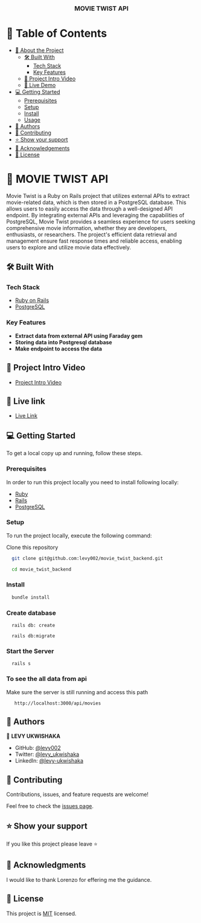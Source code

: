 <div align="center">
  <h3>MOVIE TWIST API</h3>

</div>

<!-- TABLE OF CONTENTS -->

# 📗 Table of Contents

- [📖 About the Project](#about-project)
  - [🛠 Built With](#built-with)
    - [Tech Stack](#tech-stack)
    - [Key Features](#key-features)
  - [🚀 Project Intro Video](#project-intro-video)  
  - [🚀 Live Demo](#live-demo)
- [💻 Getting Started](#getting-started)
  - [Prerequisites](#prerequisites)
  - [Setup](#setup)
  - [Install](#install)
  - [Usage](#usage)
- [👥 Authors](#authors)
- [🤝 Contributing](#contributing)
- [⭐️ Show your support](#support)
- [🙏 Acknowledgements](#acknowledgements)
- [📝 License](#license)

<!-- PROJECT DESCRIPTION -->

# 📖 MOVIE TWIST API <a name="about-project"></a>

Movie Twist is a Ruby on Rails project that utilizes external APIs to extract movie-related data, which is then stored in a PostgreSQL database. This allows users to easily access the data through a well-designed API endpoint. By integrating external APIs and leveraging the capabilities of PostgreSQL, Movie Twist provides a seamless experience for users seeking comprehensive movie information, whether they are developers, enthusiasts, or researchers. The project's efficient data retrieval and management ensure fast response times and reliable access, enabling users to explore and utilize movie data effectively.

## 🛠 Built With <a name="built-with"></a>

### Tech Stack <a name="tech-stack"></a>

  <ul>
    <li><a href="https://rubyonrails.org/">Ruby on Rails</a></li>
     <li><a href="https://www.postgresql.org/">PostgreSQL</a></li>
  </ul>

<!-- Features -->

### Key Features <a name="key-features"></a>

- **Extract data from external API using Faraday gem**
- **Storing data into Postgresql database**
- **Make endpoint to access the data**

<!-- INTODUCTION VIDEO -->

## 🚀 Project Intro Video <a name="project-intro-video"></a>

- [Project Intro Video]()

<!-- LIVE DEMO -->

## 🚀 Live link <a name="live-demo"></a>

- [Live Link](https://movie-twist.onrender.com/api/movies)

<!-- GETTING STARTED -->

## 💻 Getting Started <a name="getting-started"></a>

To get a local copy up and running, follow these steps.

### Prerequisites

In order to run this project locally you need to install following locally:
 
- [Ruby](https://www.ruby-lang.org/en/)
- [Rails](https://gorails.com/)
- [PostgreSQL](https://www.postgresql.org/)

### Setup

To run the project locally, execute the following command:

Clone this repository

``` sh 
  git clone git@github.com:levy002/movie_twist_backend.git
``` 
``` sh 
  cd movie_twist_backend
```

### Install

```sh
  bundle install
```
### Create database

```
  rails db: create
```

```
  rails db:migrate
```

### Start the Server

```
  rails s
```

### To see the all data from api
 
  Make sure the server is still running and access this path
   ```
      http://localhost:3000/api/movies
   ```   

<!-- AUTHORS -->

## 👥 Authors <a name="authors"></a>

👤 **LEVY UKWISHAKA**

- GitHub: [@levy002](https://github.com/levy002)
- Twitter: [@levy_ukwishaka](https://twitter.com/levy_ukwishaka)
- LinkedIn: [@levy-ukwishaka](https://www.linkedin.com/in/levy-ukwishaka/)

<!-- CONTRIBUTING -->

## 🤝 Contributing <a name="contributing"></a>

Contributions, issues, and feature requests are welcome!

Feel free to check the [issues page](../../issues/).

<!-- SUPPORT -->

## ⭐️ Show your support <a name="support"></a>

If you like this project please leave ⭐️ 

<!-- ACKNOWLEDGEMENTS -->

## 🙏 Acknowledgments <a name="acknowledgements"></a>

I would like to thank Lorenzo for effering me the guidance.

<!-- LICENSE -->

## 📝 License <a name="license"></a>

This project is [MIT](./LICENSE) licensed.
